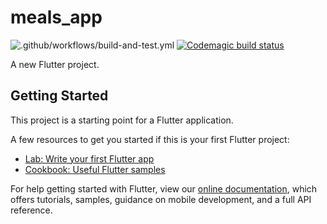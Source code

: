 # meals_app

![.github/workflows/build-and-test.yml](https://github.com/nekoto-kun/meals_app/workflows/.github/workflows/build-and-test.yml/badge.svg)
[![Codemagic build status](https://api.codemagic.io/apps/5e3d186ba67362001e613196/5e3d186ba67362001e613195/status_badge.svg)](https://codemagic.io/apps/5e3d186ba67362001e613196/5e3d186ba67362001e613195/latest_build)

A new Flutter project.

## Getting Started

This project is a starting point for a Flutter application.

A few resources to get you started if this is your first Flutter project:

- [Lab: Write your first Flutter app](https://flutter.dev/docs/get-started/codelab)
- [Cookbook: Useful Flutter samples](https://flutter.dev/docs/cookbook)

For help getting started with Flutter, view our
[online documentation](https://flutter.dev/docs), which offers tutorials,
samples, guidance on mobile development, and a full API reference.
